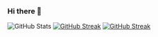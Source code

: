 ### Hi there 👋

<!--
**Stoyan94/Stoyan94** is a ✨ _special_ ✨ repository because its `README.md` (this file) appears on your GitHub profile.

Here are some ideas to get you started:

- 🔭 I’m currently working on ...
- 🌱 I’m currently learning ... C#-HTML & CSS
- 👯 I’m looking to collaborate on ...
- 🤔 I’m looking for help with ...
- 💬 Ask me about ...
- 📫 How to reach me: ...
- 😄 Pronouns: ...
- ⚡ Fun fact: ...
-->
![GitHub Stats](https://github-readme-stats.vercel.app/api?username=Stoyan94&theme=radical)
[![GitHub Streak](https://streak-stats.demolab.com?user=Stoqn94&theme=github-green-purple)](https://git.io/streak-stats)
<a href="https://git.io/streak-stats"><img src="https://streak-stats.demolab.com?user=Stoqn94&theme=github-green-purple" alt="GitHub Streak" /></a>
